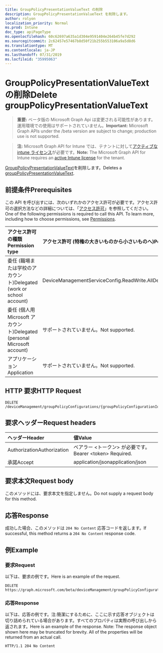 ```yaml
---
title: GroupPolicyPresentationValueText の削除
description: GroupPolicyPresentationValueText を削除します。
author: rolyon
localization_priority: Normal
ms.prod: Intune
doc_type: apiPageType
ms.openlocfilehash: 60c62697a635a1d304e9591404e264b45fe7d292
ms.sourcegitcommit: 2c62457e57467b8d50f21b255b553106a9a5d8d6
ms.translationtype: MT
ms.contentlocale: ja-JP
ms.lasthandoff: 07/31/2019
ms.locfileid: "35995063"
---
```

# <a name="delete-grouppolicypresentationvaluetext"></a><span data-ttu-id="2346d-103">GroupPolicyPresentationValueText の削除</span><span class="sxs-lookup"><span data-stu-id="2346d-103">Delete groupPolicyPresentationValueText</span></span>

> <span data-ttu-id="2346d-104">**重要:** ベータ版の Microsoft Graph Api は変更される可能性があります。運用環境での使用はサポートされていません。</span><span class="sxs-lookup"><span data-stu-id="2346d-104">**Important:** Microsoft Graph APIs under the /beta version are subject to change; production use is not supported.</span></span>

> <span data-ttu-id="2346d-105">**注:** Microsoft Graph API for Intune では、テナントに対して[アクティブな intune ライセンス](https://go.microsoft.com/fwlink/?linkid=839381)が必要です。</span><span class="sxs-lookup"><span data-stu-id="2346d-105">**Note:** The Microsoft Graph API for Intune requires an [active Intune license](https://go.microsoft.com/fwlink/?linkid=839381) for the tenant.</span></span>

<span data-ttu-id="2346d-106">[GroupPolicyPresentationValueText](../resources/intune-grouppolicy-grouppolicypresentationvaluetext.md)を削除します。</span><span class="sxs-lookup"><span data-stu-id="2346d-106">Deletes a [groupPolicyPresentationValueText](../resources/intune-grouppolicy-grouppolicypresentationvaluetext.md).</span></span>

## <a name="prerequisites"></a><span data-ttu-id="2346d-107">前提条件</span><span class="sxs-lookup"><span data-stu-id="2346d-107">Prerequisites</span></span>
<span data-ttu-id="2346d-p101">この API を呼び出すには、次のいずれかのアクセス許可が必要です。アクセス許可の選択方法などの詳細については、「[アクセス許可](/graph/permissions-reference)」を参照してください。</span><span class="sxs-lookup"><span data-stu-id="2346d-p101">One of the following permissions is required to call this API. To learn more, including how to choose permissions, see [Permissions](/graph/permissions-reference).</span></span>

|<span data-ttu-id="2346d-110">アクセス許可の種類</span><span class="sxs-lookup"><span data-stu-id="2346d-110">Permission type</span></span>|<span data-ttu-id="2346d-111">アクセス許可 (特権の大きいものから小さいものへ)</span><span class="sxs-lookup"><span data-stu-id="2346d-111">Permissions (from most to least privileged)</span></span>|
|:---|:---|
|<span data-ttu-id="2346d-112">委任 (職場または学校のアカウント)</span><span class="sxs-lookup"><span data-stu-id="2346d-112">Delegated (work or school account)</span></span>|<span data-ttu-id="2346d-113">DeviceManagementServiceConfig.ReadWrite.All</span><span class="sxs-lookup"><span data-stu-id="2346d-113">DeviceManagementServiceConfig.ReadWrite.All</span></span>|
|<span data-ttu-id="2346d-114">委任 (個人用 Microsoft アカウント)</span><span class="sxs-lookup"><span data-stu-id="2346d-114">Delegated (personal Microsoft account)</span></span>|<span data-ttu-id="2346d-115">サポートされていません。</span><span class="sxs-lookup"><span data-stu-id="2346d-115">Not supported.</span></span>|
|<span data-ttu-id="2346d-116">アプリケーション</span><span class="sxs-lookup"><span data-stu-id="2346d-116">Application</span></span>|<span data-ttu-id="2346d-117">サポートされていません。</span><span class="sxs-lookup"><span data-stu-id="2346d-117">Not supported.</span></span>|

## <a name="http-request"></a><span data-ttu-id="2346d-118">HTTP 要求</span><span class="sxs-lookup"><span data-stu-id="2346d-118">HTTP Request</span></span>
<!-- {
  "blockType": "ignored"
}
-->
``` http
DELETE /deviceManagement/groupPolicyConfigurations/{groupPolicyConfigurationId}/definitionValues/{groupPolicyDefinitionValueId}/presentationValues/{groupPolicyPresentationValueId}
```

## <a name="request-headers"></a><span data-ttu-id="2346d-119">要求ヘッダー</span><span class="sxs-lookup"><span data-stu-id="2346d-119">Request headers</span></span>
|<span data-ttu-id="2346d-120">ヘッダー</span><span class="sxs-lookup"><span data-stu-id="2346d-120">Header</span></span>|<span data-ttu-id="2346d-121">値</span><span class="sxs-lookup"><span data-stu-id="2346d-121">Value</span></span>|
|:---|:---|
|<span data-ttu-id="2346d-122">Authorization</span><span class="sxs-lookup"><span data-stu-id="2346d-122">Authorization</span></span>|<span data-ttu-id="2346d-123">ベアラー &lt;トークン&gt; が必要です。</span><span class="sxs-lookup"><span data-stu-id="2346d-123">Bearer &lt;token&gt; Required.</span></span>|
|<span data-ttu-id="2346d-124">承諾</span><span class="sxs-lookup"><span data-stu-id="2346d-124">Accept</span></span>|<span data-ttu-id="2346d-125">application/json</span><span class="sxs-lookup"><span data-stu-id="2346d-125">application/json</span></span>|

## <a name="request-body"></a><span data-ttu-id="2346d-126">要求本文</span><span class="sxs-lookup"><span data-stu-id="2346d-126">Request body</span></span>
<span data-ttu-id="2346d-127">このメソッドには、要求本文を指定しません。</span><span class="sxs-lookup"><span data-stu-id="2346d-127">Do not supply a request body for this method.</span></span>

## <a name="response"></a><span data-ttu-id="2346d-128">応答</span><span class="sxs-lookup"><span data-stu-id="2346d-128">Response</span></span>
<span data-ttu-id="2346d-129">成功した場合、このメソッドは `204 No Content` 応答コードを返します。</span><span class="sxs-lookup"><span data-stu-id="2346d-129">If successful, this method returns a `204 No Content` response code.</span></span>

## <a name="example"></a><span data-ttu-id="2346d-130">例</span><span class="sxs-lookup"><span data-stu-id="2346d-130">Example</span></span>

### <a name="request"></a><span data-ttu-id="2346d-131">要求</span><span class="sxs-lookup"><span data-stu-id="2346d-131">Request</span></span>
<span data-ttu-id="2346d-132">以下は、要求の例です。</span><span class="sxs-lookup"><span data-stu-id="2346d-132">Here is an example of the request.</span></span>
``` http
DELETE https://graph.microsoft.com/beta/deviceManagement/groupPolicyConfigurations/{groupPolicyConfigurationId}/definitionValues/{groupPolicyDefinitionValueId}/presentationValues/{groupPolicyPresentationValueId}
```

### <a name="response"></a><span data-ttu-id="2346d-133">応答</span><span class="sxs-lookup"><span data-stu-id="2346d-133">Response</span></span>
<span data-ttu-id="2346d-p102">以下は、応答の例です。注:簡潔にするために、ここに示す応答オブジェクトは切り詰められている場合があります。すべてのプロパティは実際の呼び出しから返されます。</span><span class="sxs-lookup"><span data-stu-id="2346d-p102">Here is an example of the response. Note: The response object shown here may be truncated for brevity. All of the properties will be returned from an actual call.</span></span>
``` http
HTTP/1.1 204 No Content
```





